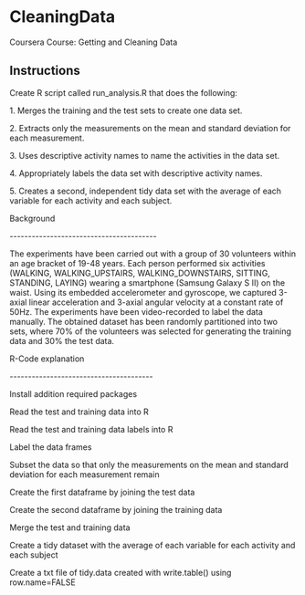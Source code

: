 # CleaningData
Coursera Course: Getting and Cleaning Data 

Instructions
---------------------------------------

Create R script called run_analysis.R that does the following:
<p> 1. Merges the training and the test sets to create one data set. </p> 
<p> 2. Extracts only the measurements on the mean and standard deviation for each measurement. </p> 
<p> 3. Uses descriptive activity names to name the activities in the data set. </p>  
<p> 4. Appropriately labels the data set with descriptive activity names. </p>  
<p> 5. Creates a second, independent tidy data set with the average of each variable for each activity and each subject. </p> 

<p> Background </p>
----------------------------------------

<p> The experiments have been carried out with a group of 30 volunteers within an age bracket of 19-48 years. Each person performed six activities (WALKING, WALKING_UPSTAIRS, WALKING_DOWNSTAIRS, SITTING, STANDING, LAYING) wearing a smartphone (Samsung Galaxy S II) on the waist. Using its embedded accelerometer and gyroscope, we captured 3-axial linear acceleration and 3-axial angular velocity at a constant rate of 50Hz. The experiments have been video-recorded to label the data manually. The obtained dataset has been randomly partitioned into two sets, where 70% of the volunteers was selected for generating the training data and 30% the test data.  </p>

<p> R-Code explanation </p>
---------------------------------------
<p> Install addition required packages  </p>
<p> Read the test and training data into R </p>
<p> Read the test and training data labels into R </p>
<p> Label the data frames </p>
<p> Subset the data so that only the measurements on the mean and standard deviation for each measurement remain </p>
<p> Create the first dataframe by joining the test data </p>
<p> Create the second dataframe by joining the training data </p>
<p> Merge the test and training data </p>
<p> Create a tidy dataset with the average of each variable for each activity and each subject </p>
<p> Create a txt file of tidy.data created with write.table() using row.name=FALSE </p>






